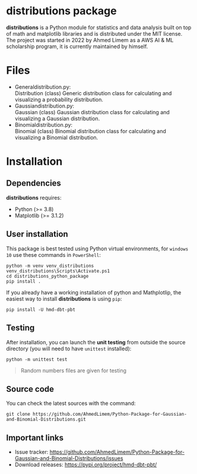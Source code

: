 # distributions package

__distributions__ is a Python module for statistics and data analysis built on top of math and matplotlib libraries and is distributed under the MIT license.  
The project was started in 2022 by Ahmed Limem as a AWS AI & ML scholarship program, it is currently maintained by himself.

# Files

  * Generaldistribution.py:  
    Distribution (class) Generic distribution class for calculating and visualizing a probability distribution.
  * Gaussiandistribution.py:  
    Gaussian (class) Gaussian distribution class for calculating and visualizing a Gaussian distribution.
  * Binomialdistribution.py:  
    Binomial (class) Binomial distribution class for calculating and visualizing a Binomial distribution.

# Installation
## Dependencies
__distributions__ requires:
  * Python (>= 3.8)
  * Matplotlib (>= 3.1.2)

## User installation
This package is best tested using Python virtual environments, for `windows 10` use these commands in `PowerShell`:
```
python -m venv venv_distributions
venv_distributions\Scripts\Activate.ps1
cd distributions_python_package
pip install .
```
If you already have a working installation of python and Mathplotlip, the easiest way to install __distributions__ is using `pip`:
```
pip install -U hmd-dbt-pbt
```

## Testing
After installation, you can launch the __unit testing__ from outside the source directory (you will need to have `unittest` installed):
```
python -m unittest test
```
> Random numbers files are given for testing

## Source code
You can check the latest sources with the command:
```
git clone https://github.com/AhmedLimem/Python-Package-for-Gaussian-and-Binomial-Distributions.git
```

## Important links
  * Issue tracker: https://github.com/AhmedLimem/Python-Package-for-Gaussian-and-Binomial-Distributions/issues
  * Download releases: https://pypi.org/project/hmd-dbt-pbt/
